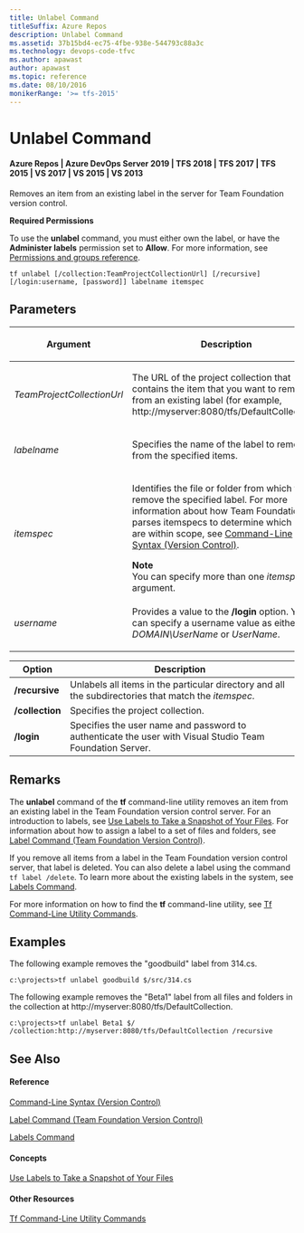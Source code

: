 ```yaml
---
title: Unlabel Command
titleSuffix: Azure Repos
description: Unlabel Command
ms.assetid: 37b15bd4-ec75-4fbe-938e-544793c88a3c
ms.technology: devops-code-tfvc
ms.author: apawast
author: apawast
ms.topic: reference
ms.date: 08/10/2016
monikerRange: '>= tfs-2015'
---
```



# Unlabel Command

#### Azure Repos | Azure DevOps Server 2019 | TFS 2018 | TFS 2017 | TFS 2015 | VS 2017 | VS 2015 | VS 2013

Removes an item from an existing label in the server for Team Foundation version control.

**Required Permissions**

To use the **unlabel** command, you must either own the label, or have the **Administer labels** permission set to **Allow**. For more information, see [Permissions and groups reference](../../organizations/security/permissions.md).

```
tf unlabel [/collection:TeamProjectCollectionUrl] [/recursive] [/login:username, [password]] labelname itemspec
```

## Parameters

<table>
<thead>
<tr>
<th><p><strong>Argument</strong></p></th>
<th><p><strong>Description</strong></p></th>
</tr>
</thead>
<tbody>
<tr>
<td><p><i>TeamProjectCollectionUrl</i></p></td>
<td><p>The URL of the project collection that contains the item that you want to remove from an existing label (for example, http://myserver:8080/tfs/DefaultCollection).</p></td>
</tr>
<tr>
<td><p><i>labelname</i></p></td>
<td><p>Specifies the name of the label to remove from the specified items.</p></td>
</tr>
<tr>
<td><p><i>itemspec</i></p></td>
<td><p>Identifies the file or folder from which to remove the specified label. For more information about how Team Foundation parses itemspecs to determine which items are within scope, see <a href="https://msdn.microsoft.com/library/56f7w6be">Command-Line Syntax (Version Control)</a>.</p>
<div class="alert">
<div class="mtps-table" xmlns="http://www.w3.org/1999/xhtml">
<div class="mtps-row">
<strong>Note</strong>
</div>
<div class="mtps-row">
You can specify more than one <em>itemspec</em> argument.
</div>
</div>
</div></td>
</tr>
<tr>
<td><p><i>username</i></p></td>
<td><p>Provides a value to the <strong>/login</strong> option. You can specify a username value as either <i>DOMAIN\UserName</i> or <i>UserName</i>.</p></td>
</tr>
</tbody>
</table>

| **Option** | **Description** |
|---|---|
| **/recursive** | Unlabels all items in the particular directory and all the subdirectories that match the *itemspec*. |
| **/collection** | Specifies the project collection. |
| **/login** | Specifies the user name and password to authenticate the user with Visual Studio Team Foundation Server. |

## Remarks

The **unlabel** command of the **tf** command-line utility removes an item from an existing label in the Team Foundation version control server. For an introduction to labels, see [Use Labels to Take a Snapshot of Your Files](use-labels-take-snapshot-your-files.md). For information about how to assign a label to a set of files and folders, see [Label Command (Team Foundation Version Control)](label-command-team-foundation-version-control.md).

If you remove all items from a label in the Team Foundation version control server, that label is deleted. You can also delete a label using the command `tf label /delete`. To learn more about the existing labels in the system, see [Labels Command](labels-command.md).

For more information on how to find the **tf** command-line utility, see [Tf Command-Line Utility Commands](https://msdn.microsoft.com/library/z51z7zy0).

## Examples

The following example removes the "goodbuild" label from 314.cs.

```
c:\projects>tf unlabel goodbuild $/src/314.cs
```

The following example removes the "Beta1" label from all files and folders in the collection at http://myserver:8080/tfs/DefaultCollection.

```
c:\projects>tf unlabel Beta1 $/ /collection:http://myserver:8080/tfs/DefaultCollection /recursive
```

## See Also

#### Reference

[Command-Line Syntax (Version Control)](https://msdn.microsoft.com/library/56f7w6be)

[Label Command (Team Foundation Version Control)](label-command-team-foundation-version-control.md)

[Labels Command](labels-command.md)

#### Concepts

[Use Labels to Take a Snapshot of Your Files](use-labels-take-snapshot-your-files.md)

#### Other Resources

[Tf Command-Line Utility Commands](https://msdn.microsoft.com/library/z51z7zy0)
